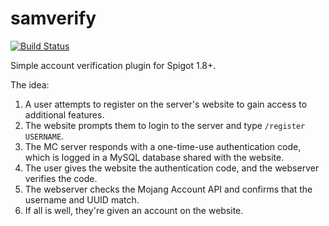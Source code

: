 # samverify
[![Build Status](https://travis-ci.org/soren121/samverify.svg?branch=master)](https://travis-ci.org/soren121/samverify)

Simple account verification plugin for Spigot 1.8+.

The idea:

1. A user attempts to register on the server's website to gain access to additional features.
2. The website prompts them to login to the server and type `/register USERNAME`.
3. The MC server responds with a one-time-use authentication code, which is logged in a MySQL database shared with the website.
4. The user gives the website the authentication code, and the webserver verifies the code.
5. The webserver checks the Mojang Account API and confirms that the username and UUID match.
6. If all is well, they're given an account on the website.
